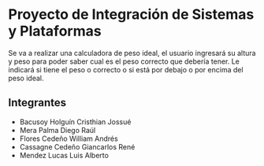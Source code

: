 # Proyecto de Integración de Sistemas y Plataformas

Se va a realizar una calculadora de peso ideal, el usuario ingresará su altura y peso para poder saber cual es el peso correcto que debería tener. Le indicará si tiene el peso o correcto o si está por debajo o por encima del peso ideal.

## Integrantes

- Bacusoy Holguín Cristhian Jossué
- Mera Palma Diego Raúl
- Flores Cedeño William Andrés
- Cassagne Cedeño Giancarlos René
- Mendez Lucas Luis Alberto
